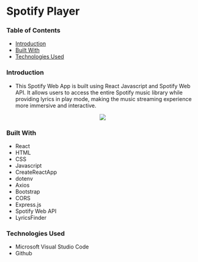 # Spotify Player

### Table of Contents

- [Introduction](#introduction)
- [Built With](#built-with)
- [Technologies Used](#technologies-used)

### Introduction

- This Spotify Web App is built using React Javascript and Spotify Web API. It allows users to access the entire Spotify music library while providing lyrics in play mode, making the music streaming experience more immersive and interactive. 

<p align="center">
  <img src="https://github.com/wngkyle/spotify-web-app/assets/99611120/dbf203e3-e5bd-4461-a353-4780fb1792ea" >
</p>

### Built With
- React
- HTML
- CSS
- Javascript
- CreateReactApp
- dotenv
- Axios
- Bootstrap
- CORS
- Express.js
- Spotify Web API
- LyricsFinder

### Technologies Used
- Microsoft Visual Studio Code
- Github

